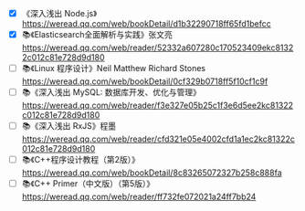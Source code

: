 - [x] 《深入浅出 Node.js》https://weread.qq.com/web/bookDetail/d1b32290718ff65fd1befcc
- [x] 📚《Elasticsearch全面解析与实践》张文亮 https://weread.qq.com/web/reader/52332a607280c170523409ekc81322c012c81e728d9d180
- [ ] 📚《Linux 程序设计》Neil Matthew Richard Stones https://weread.qq.com/web/bookDetail/0cf329b0718ff5f10cf1c9f
- [ ] 📚《深入浅出 MySQL: 数据库开发、优化与管理》https://weread.qq.com/web/reader/f3e327e05b25c1f3e6d5ee2kc81322c012c81e728d9d180
- [ ] 📚《深入浅出 RxJS》程墨 https://weread.qq.com/web/reader/cfd321e05e4002cfd1a1ec2kc81322c012c81e728d9d180
- [ ] 📚《C++程序设计教程（第2版）》https://weread.qq.com/web/bookDetail/8c83265072327b258c888fa
- [ ] 📚《C++ Primer（中文版）（第5版）》https://weread.qq.com/web/reader/ff732fe072021a24ff7bb24
